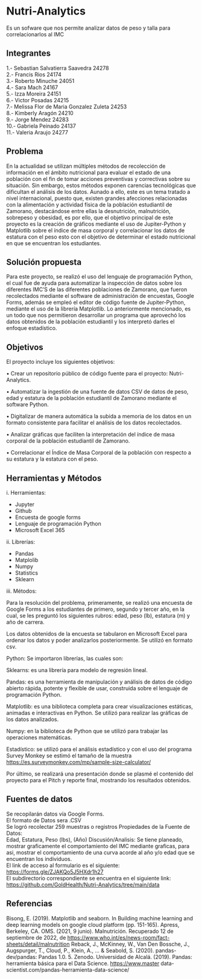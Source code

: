 # Nutri-Analytics
Es un sofware que nos permite analizar datos de peso y talla para correlacionarlos al IMC
## Integrantes
1.- Sebastian Salvatierra Saavedra 24278  
2.- Francis Rios 24174  
3.- Roberto Minuche 24051  
4.- Sara Mach 24167  
5.- Izza Moreira 24151  
6.- Victor Posadas 24215  
7.- Melissa Flor de Maria Gonzalez Zuleta 24253  
8.- Kimberly Aragón 24210  
9.- Jorge Mendez 24283  
10.- Gabriela Peinado 24137  
11.- Valeria Araujo 24277
## Problema
En la actualidad se utilizan múltiples métodos de recolección de información en el ámbito nutricional para evaluar el estado de una población con el fin de tomar acciones preventivas y correctivas sobre su situación. Sin embargo, estos métodos exponen carencias tecnológicas que dificultan el análisis de los datos. Aunado a ello, este es un tema tratado a nivel internacional, puesto que, existen grandes afecciones relacionadas con la alimentación y actividad física de la población estudiantil de Zamorano, destacándose entre ellas la desnutrición, malnutrición, sobrepeso y obesidad, es por ello, que el objetivo principal de este proyecto es la creación de gráficos mediante el uso de Jupiter-Python y Matplotlib sobre el índice de masa corporal y correlacionar los datos de estatura con el peso esto con el objetivo de determinar el estado nutricional en que se encuentran los estudiantes. 
## Solución propuesta
Para este proyecto, se realizó el uso del lenguaje de programación Python, el cual fue de ayuda para automatizar la inspección de datos sobre los diferentes IMC’S de las diferentes poblaciones de Zamorano, que fueron recolectados mediante el software de administración de encuestas, Google Forms, además se empleó el editor de código fuente de Jupiter-Python, mediante el uso de la librería Matplotlib. Lo anteriormente mencionado, es un todo que nos permitieron desarrollar un programa que aprovechó los datos obtenidos de la población estudiantil y los interpretó darles el enfoque estadístico.
## Objetivos
El proyecto incluye los siguientes objetivos:  

• Crear un repositorio público de código fuente para el proyecto: Nutri-Analytics. 

• Automatizar la ingestión de una fuente de datos CSV de datos de peso, edad y estatura de la población estudiantil de Zamorano mediante el software Python.

• Digitalizar de manera automática la subida a memoria de los datos en un formato consistente para facilitar el análisis de los datos recolectados.  

• Analizar gráficas que faciliten la interpretación del índice de masa corporal de la población estudiantil de Zamorano. 

• Correlacionar el Índice de Masa Corporal de la población con respecto a su estatura y la estatura con el peso. 
## Herramientas y Métodos

i.	Herramientas: 
-	Jupyter
-	Github
-	Encuesta de google forms
-	Lenguaje de programación Python
-	Microsoft Excel 365

ii.	Librerías:
-	Pandas
-	Matplolib
-	Numpy 
-	Statistics 
-	Sklearn

iii.	Métodos:

Para la resolución del problema, primeramente, se realizó una encuesta de Google Forms a los estudiantes de primero, segundo y tercer año, en la cual, se les preguntó los siguientes rubros: edad, peso (lb), estatura (m) y año de carrera. 

Los datos obtenidos de la encuesta se tabularon en Microsoft Excel para ordenar los datos y poder analizarlos posteriormente. Se utilizó en formato csv.

Python: Se importaron librerías, las cuales son:

Sklearns: es una librería para modelo de regresión lineal. 

Pandas: es una herramienta de manipulación y análisis de datos de código abierto rápida, potente y flexible de usar, construida sobre el lenguaje de programación Python.

Matplotlib: es una biblioteca completa para crear visualizaciones estáticas, animadas e interactivas en Python. Se utilizó para realizar las gráficas de los datos analizados. 

Numpy: en la biblioteca de Python que se utilizó para trabajar las operaciones matemáticas. 

Estadístico: se utilizó para el análisis estadístico y con el uso del programa Survey Monkey se estimó el tamaño de la muestra https://es.surveymonkey.com/mp/sample-size-calculator/

Por último, se realizará una presentación donde se plasmé el contenido del proyecto para el Pitch y reporte final, mostrando los resultados obtenidos.
## Fuentes de datos
Se recopilarán datos vía Google Forms.  
El formato de Datos sera .CSV  
Se logró recolectar 259  muestras o registros
Propiedades de la Fuente de Datos:  
Edad, Estatura, Peso (lbs), (Año)
Discusión/Analisis: Se tiene planeado, mostrar graficamente el comportamiento del IMC mediante graficas, para asi, mostrar el comportamiento de una curva acorde al año y/o edad que se encuentran los individuos.  
El link de acceso al formulario es el siguiente: https://forms.gle/ZJAKQo5J5HXdr1h27  
El subdirectorio correspondiente se encuentra en el siguiente link: https://github.com/GoldHealth/Nutri-Analytics/tree/main/data
## Referencias
Bisong, E. (2019). Matplotlib and seaborn. In Building machine learning and deep learning models on google cloud platform (pp. 151-165). Apress, Berkeley, CA.
OMS. (2021, 9 junio). Malnutrición. Recuperado 12 de septiembre de 2022, de https://www.who.int/es/news-room/fact-sheets/detail/malnutrition
Reback, J., McKinney, W., Van Den Bossche, J., Augspurger, T., Cloud, P., Klein, A., ... & Seabold, S. (2020). pandas-dev/pandas: Pandas 1.0. 5. Zenodo.
Universidad de Alcalá. (2019). Pandas: herramienta básica para el Data Science. https://www.master data-scientist.com/pandas-herramienta-data-science/
